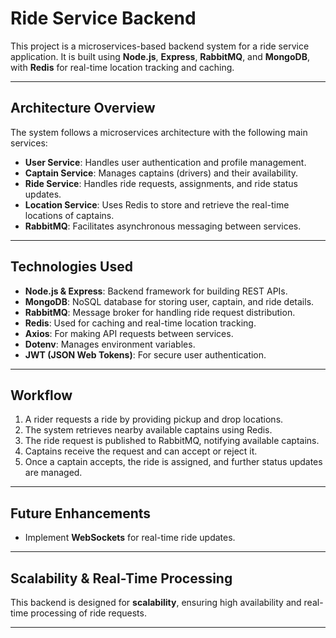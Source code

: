 # Ride Service Backend

This project is a microservices-based backend system for a ride service application. It is built using **Node.js**, **Express**, **RabbitMQ**, and **MongoDB**, with **Redis** for real-time location tracking and caching.

---

## Architecture Overview

The system follows a microservices architecture with the following main services:

- **User Service**: Handles user authentication and profile management.
- **Captain Service**: Manages captains (drivers) and their availability.
- **Ride Service**: Handles ride requests, assignments, and ride status updates.
- **Location Service**: Uses Redis to store and retrieve the real-time locations of captains.
- **RabbitMQ**: Facilitates asynchronous messaging between services.

---

## Technologies Used

- **Node.js & Express**: Backend framework for building REST APIs.
- **MongoDB**: NoSQL database for storing user, captain, and ride details.
- **RabbitMQ**: Message broker for handling ride request distribution.
- **Redis**: Used for caching and real-time location tracking.
- **Axios**: For making API requests between services.
- **Dotenv**: Manages environment variables.
- **JWT (JSON Web Tokens)**: For secure user authentication.

---

## Workflow

1. A rider requests a ride by providing pickup and drop locations.
2. The system retrieves nearby available captains using Redis.
3. The ride request is published to RabbitMQ, notifying available captains.
4. Captains receive the request and can accept or reject it.
5. Once a captain accepts, the ride is assigned, and further status updates are managed.

---

## Future Enhancements

- Implement **WebSockets** for real-time ride updates.
  
---

## Scalability & Real-Time Processing

This backend is designed for **scalability**, ensuring high availability and real-time processing of ride requests.

---
